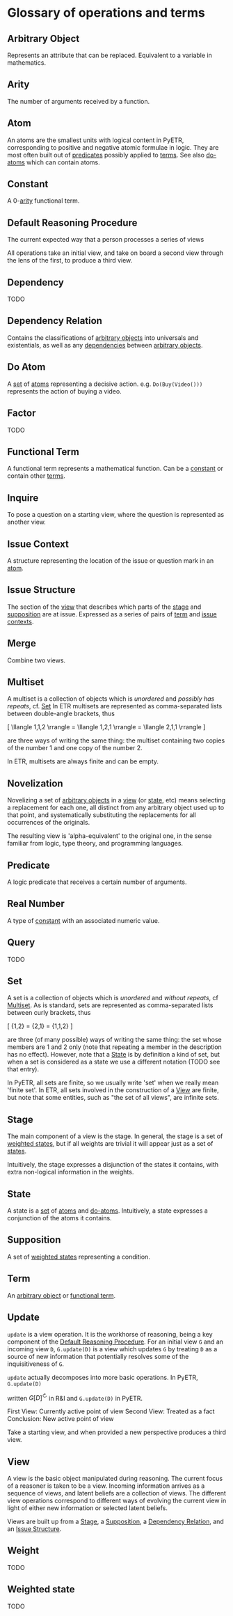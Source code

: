 # Glossary of operations and terms

## Arbitrary Object

Represents an attribute that can be replaced. Equivalent to a variable in mathematics.

## Arity

The number of arguments received by a function.

## Atom

An atoms are the smallest units with logical content in PyETR, corresponding to positive and negative atomic formulae in logic.
They are most often built out of [predicates](#predicate) possibly applied to [terms](#term). See also [do-atoms](#do-atom) which can contain atoms.

## Constant

A 0-[arity](#arity) functional term.

## Default Reasoning Procedure

The current expected way that a person processes a series of views

All operations take an initial view, and take on board a second view through the lens of the first, to produce a third view.

## Dependency

TODO

## Dependency Relation

Contains the classifications of [arbitrary objects](#arbitrary-object) into universals and existentials, as well as any [dependencies](#dependency) between [arbitrary objects](#arbitrary-object).

## Do Atom

A [set](#set) of [atoms](#atom) representing a decisive action. e.g. `Do(Buy(Video()))` represents the action of buying a video.

## Factor

TODO

## Functional Term

A functional term represents a mathematical function. Can be a [constant](#constant) or contain other [terms](#term).

## Inquire

To pose a question on a starting view, where the question is represented as another view.

## Issue Context

A structure representing the location of the issue or question mark in an [atom](#atom).

## Issue Structure

The section of the [view](#view) that describes which parts of the [stage](#stage) and [supposition](#supposition) are at issue. Expressed as a series of pairs of [term](#term) and [issue contexts](#issue-context).

## Merge

Combine two views.

## Multiset

A multiset is a collection of objects which is *unordered* and *possibly has repeats*, cf. [Set](#set)
In ETR multisets are represented as comma-separated lists between double-angle brackets, thus

\[
    \llangle 1,1,2 \rrangle = \llangle 1,2,1 \rrangle = \llangle 2,1,1 \rrangle
\]

are three ways of writing the same thing: the multiset containing two copies of the number $1$ and one copy of the number $2$.

In ETR, multisets are always finite and can be empty.

## Novelization

Novelizing a set of [arbitrary objects](#arbitrary-object) in a [view](#view) (or [state](#state), etc) means selecting a replacement for each one, all distinct from any arbitrary object used up to that point, and systematically substituting the replacements for all occurrences of the originals.

The resulting view is 'alpha-equivalent' to the original one, in the sense familiar from logic, type theory, and programming languages.

## Predicate

A logic predicate that receives a certain number of arguments.

## Real Number

A type of [constant](#constant) with an associated numeric value.

## Query

TODO

## Set

A set is a collection of objects which is *unordered* and *without repeats*, cf [Multiset](#multiset).
As is standard, sets are represented as comma-separated lists between curly brackets, thus

\[
    \{1,2\} = \{2,1\} = \{1,1,2\}
\]

are three (of many possible) ways of writing the same thing: the set whose members are $1$ and $2$ only (note that repeating a member in the description has no effect). However, note that a [State](#state) is by definition a kind of set, but when a set is considered as a state we use a different notation (TODO see that entry).

In PyETR, all sets are finite, so we usually write 'set' when we really mean 'finite set'. In ETR, all sets involved in the construction of a [View](#view) are finite, but note that some entities, such as "the set of all views", are infinite sets.

## Stage

The main component of a view is the stage.
In general, the stage is a set of [weighted states](#weighted-state), but if all weights are trivial it will appear just as a set of [states](#state).

Intuitively, the stage expresses a disjunction of the states it contains, with extra non-logical information in the weights.

## State

A state is a [set](#set) of [atoms](#atom) and [do-atoms](#do-atom). Intuitively, a state expresses a conjunction of the atoms it contains.

## Supposition

A set of [weighted states](#weighted-state) representing a condition.

## Term

An [arbitrary object](#arbitrary-object) or [functional term](#functional-term).

## Update

`update` is a view operation. It is the workhorse of reasoning, being a key component of the [Default Reasoning Procedure](#default-reasoning-procedure).
For an initial view `G` and an incoming view `D`, `G.update(D)` is a view which updates `G` by treating `D` as a source of new information that potentially resolves some of the inquisitiveness of `G`.

`update` actually decomposes into more basic operations. In PyETR, `G.update(D)` 


 written $G[D]^\circlearrowright$ in R&I and `G.update(D)` in PyETR.


First View: Currently active point of view
Second View: Treated as a fact
Conclusion: New active point of view

Take a starting view, and when provided a new perspective produces a third view.

## View

A view is the basic object manipulated during reasoning. The current focus of a reasoner is taken to be a view. Incoming information arrives as a sequence of views, and latent beliefs are a collection of views. The different view operations correspond to different ways of evolving the current view in light of either new information or selected latent beliefs.

Views are built up from a [Stage](#stage), a [Supposition](#supposition), a [Dependency Relation](#dependency-relation), and an [Issue Structure](#issue-structure).

## Weight

TODO

## Weighted state

TODO


